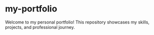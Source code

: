 # my-portfolio
Welcome to my personal portfolio! This repository showcases my skills, projects, and professional journey.
